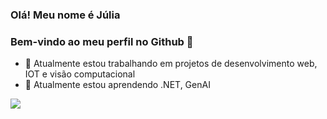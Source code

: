 ### Olá! Meu nome é Júlia
### Bem-vindo ao meu perfil no Github 👋

<!--
**juliadidra/juliadidra** is a ✨ _special_ ✨ repository because its `README.md` (this file) appears on your GitHub profile.
-->
  

- 🔭 Atualmente estou trabalhando em projetos de desenvolvimento web, IOT e visão computacional 
- 🌱 Atualmente estou aprendendo .NET, GenAI 
<!-- - ⚡ Curiosidade: Amante de filmes e música <3 -->




<div>

<a href="https://www.linkedin.com/in/júlia-didra-b8ba6720a" target="_blank"><img src="https://img.shields.io/badge/-LinkedIn-%230077B5?style=for-the-badge&logo=linkedin&logoColor=white" target="_blank"></a>   
</div>



